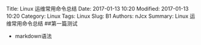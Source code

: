 Title: Linux 运维常用命令总结
Date: 2017-01-13 10:20
Modified: 2017-01-13 10:20
Category: Linux
Tags: Linux
Slug: B1
Authors: nJcx
Summary: Linux 运维常用命令总结
##第一篇测试
- markdown语法
